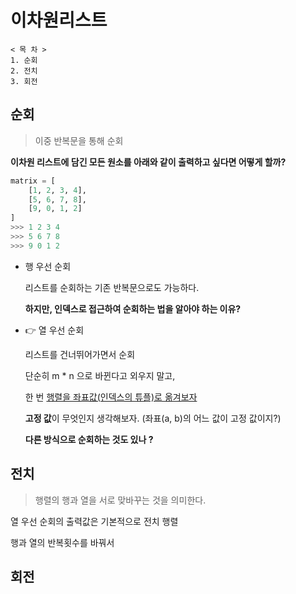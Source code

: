 # 이차원리스트

````
< 목 차 >
1. 순회
2. 전치
3. 회전
````

## 순회

> 이중 반복문을 통해 순회

**이차원 리스트에 담긴 모든 원소를 아래와 같이 출력하고 싶다면 어떻게 할까?**

```python
matrix = [
    [1, 2, 3, 4],
    [5, 6, 7, 8],
    [9, 0, 1, 2]
]
>>> 1 2 3 4
>>> 5 6 7 8
>>> 9 0 1 2
```

- 행 우선 순회

  리스트를 순회하는 기존 반복문으로도 가능하다.

  **하지만, 인덱스로 접근하여 순회하는 법을 알아야 하는 이유?**

- 👉 열 우선 순회

  리스트를 건너뛰어가면서 순회

  단순히 m * n 으로 바뀐다고 외우지 말고, 

  한 번 <u>행렬을 좌표값(인덱스의 튜플)로 옮겨보자</u>

  **고정 값**이 무엇인지 생각해보자. (좌표(a, b)의 어느 값이 고정 값이지?)

  **다른 방식으로 순회하는 것도 있나 ?**

## 전치

> 행렬의 행과 열을 서로 맞바꾸는 것을 의미한다.

열 우선 순회의 출력값은 기본적으로 전치 행렬

행과 열의 반복횟수를 바꿔서 



## 회전

